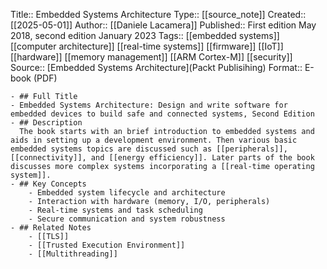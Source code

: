 Title:: Embedded Systems Architecture
  Type:: [[source_note]]
  Created:: [[2025-05-01]]
  Author:: [[Daniele Lacamera]]
  Published:: First edition May 2018, second edition January 2023
  Tags:: [[embedded systems]] [[computer architecture]] [[real-time systems]] [[firmware]] [[IoT]] [[hardware]] [[memory management]] [[ARM Cortex-M]] [[security]]
  Source:: [Embedded Systems Architecture](Packt Publisihing)
  Format:: E-book (PDF)

	- ## Full Title
	- Embedded Systems Architecture: Design and write software for embedded devices to build safe and connected systems, Second Edition
	- ## Description
	  The book starts with an brief introduction to embedded systems and aids in setting up a development environment. Then various basic embedded systems topics are discussed such as [[peripherals]], [[connectivity]], and [[energy efficiency]]. Later parts of the book discusses more complex systems incorporating a [[real-time operating system]].
	- ## Key Concepts
		- Embedded system lifecycle and architecture
		- Interaction with hardware (memory, I/O, peripherals)
		- Real-time systems and task scheduling
		- Secure communication and system robustness
	- ## Related Notes
		- [[TLS]]
		- [[Trusted Execution Environment]]
		- [[Multithreading]]